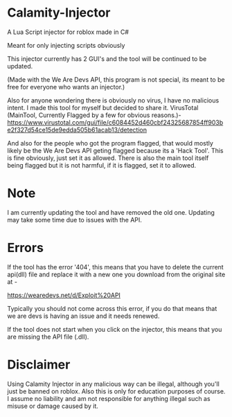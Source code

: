 # Calamity-Injector
A Lua Script injector for roblox made in C#

Meant for only injecting scripts obviously

This injector currently has 2 GUI's and the tool will be continued to be updated.

(Made with the We Are Devs API, this program is not special, its meant to be free for everyone who wants an injector.)

Also for anyone wondering there is obviously no virus, I have no malicious intent. I made this tool for myself but decided to share it. VirusTotal (MainTool, Currently Flagged by a few for obvious reasons.)- https://www.virustotal.com/gui/file/c6084452d460cbf24325687854ff903be2f327d54ce15de9edda505b61acab13/detection

And also for the people who got the program flagged, that would mostly likely be the We Are Devs API geting flagged because its a 'Hack Tool'. This is fine obviously, just set it as allowed. There is also the main tool itself being flagged but it is not harmful, if it is flagged, set it to allowed.
# Note
I am currently updating the tool and have removed the old one. Updating may take some time due to issues with the API.

# Errors
If the tool has the error '404', this means that you have to delete the current api(dll) file and replace it with a new one you download from the original site at - 

https://wearedevs.net/d/Exploit%20API

Typically you should not come across this error, if you do that means that we are devs is having an issue and it needs renewed.

If the tool does not start when you click on the injector, this means that you are missing the API file (.dll).
# Disclaimer
Using Calamity Injector in any malicious way can be illegal, although you'll just be banned on roblox.
Also this is only for education purposes of course.
I assume no liability and am not responsible for anything illegal such as misuse or damage caused by it.
